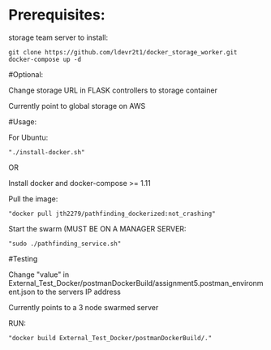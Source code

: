 # Prerequisites:
storage team server
to install:

```
git clone https://github.com/ldevr2t1/docker_storage_worker.git
docker-compose up -d
```

#Optional:

Change storage URL in FLASK controllers to storage container

Currently point to global storage on AWS

#Usage:

For Ubuntu:

```
"./install-docker.sh"
```

OR

Install docker and docker-compose >= 1.11

Pull the image:

```
"docker pull jth2279/pathfinding_dockerized:not_crashing"
```

Start the swarm (MUST BE ON A MANAGER SERVER: 

```
"sudo ./pathfinding_service.sh"
```

#Testing

Change "value" in External_Test_Docker/postmanDockerBuild/assignment5.postman_environment.json to the servers IP address

Currently points to a 3 node swarmed server 

RUN:

```
"docker build External_Test_Docker/postmanDockerBuild/."
```
